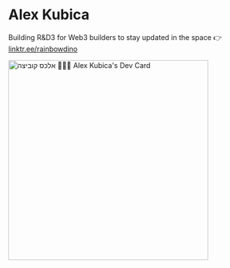 # Alex Kubica

Building R&D3 for Web3 builders to stay updated in the space 👉 [linktr.ee/rainbowdino](https://linktr.ee/rainbowdino)

<a href="https://app.daily.dev/alexkubica_eth"><img src="https://api.daily.dev/devcards/d14201205e9e4ea0a408872046350f4a.png?r=rtd" width="400" alt="אלכס קוביצה 👨🏻‍💻 Alex Kubica's Dev Card"/></a>
